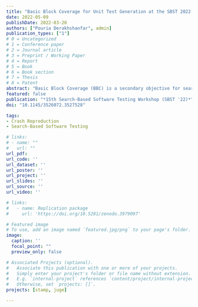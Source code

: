 ```yaml
---
title: "Basic Block Coverage for Unit Test Generation at the SBST 2022 Tool Competition"
date: 2022-05-09
publishDate: 2022-03-20
authors: ["Pouria Derakhshanfar", admin]
publication_types: ["1"]
# 0 = Uncategorized
# 1 = Conference paper
# 2 = Journal article
# 3 = Preprint / Working Paper
# 4 = Report
# 5 = Book
# 6 = Book section
# 7 = Thesis
# 8 = Patent
abstract: "Basic Block Coverage (BBC) is a secondary objective for search- based unit test generation techniques relying on the approach level and branch distance to drive the search process. Unlike the approach level and branch distance, which considers only information related to the coverage of explicit branches coming from conditional and loop statements, BBC also takes into account implicit branchings (e.g., a runtime exception thrown in a branchless method) denoted by the coverage level of relevant basic blocks in a control flow graph to drive the search process. Our implementation of BBC for unit test generation relies on the DynaMOSA algorithm and EvoSuite. This paper summarizes the results achieved by EvoSuite’s DynaMOSA implementation with BBC as a secondary objective at the SBST 2022 unit testing tool competition."
featured: false
publication: "*15th Search-Based Software Testing Workshop (SBST '22)*"
doi: "10.1145/3526072.3527528"

tags:
- Crash Reproduction
- Search-Based Software Testing

# links:
# - name: ""
#   url: ""
url_pdf:
url_code: ''
url_dataset: ''
url_poster: ''
url_project: ''
url_slides: ''
url_source: ''
url_video: ''

# links:
#   - name: Replication package
#     url: 'https://doi.org/10.5281/zenodo.3979097'

# Featured image
# To use, add an image named `featured.jpg/png` to your page's folder.
image:
  caption: ''
  focal_point: ""
  preview_only: false

# Associated Projects (optional).
#   Associate this publication with one or more of your projects.
#   Simply enter your project's folder or file name without extension.
#   E.g. `internal-project` references `content/project/internal-project/index.md`.
#   Otherwise, set `projects: []`.
projects: [stamp, juge]

---
```

